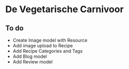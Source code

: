 # De Vegetarische Carnivoor

## To do
- Create Image model with Resource
- Add image upload to Recipe
- Add Recipe Categories and Tags
- Add Blog model
- Add Review model
